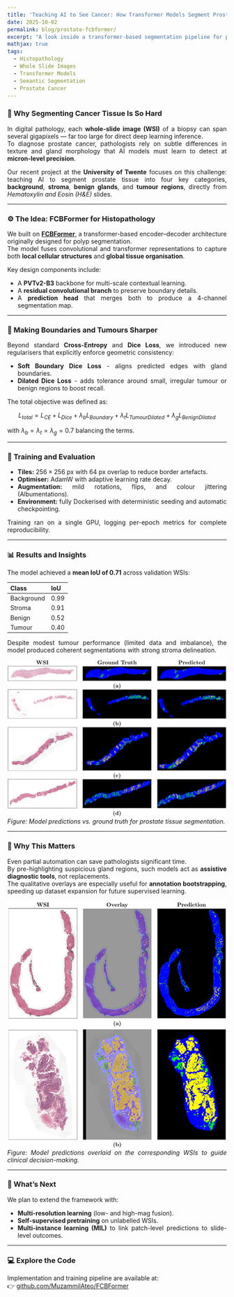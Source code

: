 ```yaml
---
title: 'Teaching AI to See Cancer: How Transformer Models Segment Prostate Tissue in Whole-Slide Images'
date: 2025-10-02
permalink: blog/prostate-fcbformer/
excerpt: "A look inside a transformer-based segmentation pipeline for prostate cancer detection from histopathology slides, balancing precision, interpretability, and reproducibility."
mathjax: true
tags:
  - Histopathology
  - Whole Slide Images
  - Transformer Models
  - Semantic Segmentation
  - Prostate Cancer
---
```


<div style="text-align:justify; text-justify:inter-word;" markdown="1">

### 🧩 Why Segmenting Cancer Tissue Is So Hard

In digital pathology, each **whole-slide image (WSI)** of a biopsy can span several gigapixels — far too large for direct deep learning inference.  
To diagnose prostate cancer, pathologists rely on subtle differences in texture and gland morphology that AI models must learn to detect at **micron-level precision**.

Our recent project at the **University of Twente** focuses on this challenge: teaching AI to segment prostate tissue into four key categories, **background**, **stroma**, **benign glands**, and **tumour regions**, directly from *Hematoxylin and Eosin (H&E)* slides.

---

### ⚙️ The Idea: FCBFormer for Histopathology

We built on [**FCBFormer**](https://github.com/ESandML/FCBFormer), a transformer-based encoder–decoder architecture originally designed for polyp segmentation.  
The model fuses convolutional and transformer representations to capture both **local cellular structures** and **global tissue organisation**.

Key design components include:
- A **PVTv2-B3** backbone for multi-scale contextual learning.  
- A **residual convolutional branch** to preserve boundary details.  
- A **prediction head** that merges both to produce a 4-channel segmentation map.

---

### 🧮 Making Boundaries and Tumours Sharper

Beyond standard **Cross-Entropy** and **Dice Loss**, we introduced new regularisers that explicitly enforce geometric consistency:

- **Soft Boundary Dice Loss** - aligns predicted edges with gland boundaries.  
- **Dilated Dice Loss** - adds tolerance around small, irregular tumour or benign regions to boost recall.

The total objective was defined as:

$$
L_{total} = L_{CE} + L_{Dice} + \lambda_b L_{Boundary} + \lambda_t L_{TumourDilated} + \lambda_g L_{BenignDilated}
$$

with $\lambda_b = \lambda_t = \lambda_g = 0.7$ balancing the terms.

---

### 🧠 Training and Evaluation

- **Tiles:** $256 \times 256$ px with 64 px overlap to reduce border artefacts.  
- **Optimiser:** AdamW with adaptive learning rate decay.  
- **Augmentation:** mild rotations, flips, and colour jittering (Albumentations).  
- **Environment:** fully Dockerised with deterministic seeding and automatic checkpointing.

Training ran on a single GPU, logging per-epoch metrics for complete reproducibility.

---

### 📊 Results and Insights

The model achieved a **mean IoU of 0.71** across validation WSIs:

| Class | IoU |
|--------|-----|
| Background | 0.99 |
| Stroma | 0.91 |
| Benign | 0.52 |
| Tumour | 0.40 |

Despite modest tumour performance (limited data and imbalance), the model produced coherent segmentations with strong stroma delineation.

![Validation examples](/images/blogs/WSI_results.png)
*Figure: Model predictions vs. ground truth for prostate tissue segmentation.*

---


### 🧫 Why This Matters

Even partial automation can save pathologists significant time.  
By pre-highlighting suspicious gland regions, such models act as **assistive diagnostic tools**, not replacements.  
The qualitative overlays are especially useful for **annotation bootstrapping**,  speeding up dataset expansion for future supervised learning.

![Validation examples](/images/blogs/WSI_results_overlay.png)
*Figure: Model predictions overlaid on the corresponding WSIs to guide clinical decision-making.*

---

### 🚀 What’s Next

We plan to extend the framework with:
- **Multi-resolution learning** (low- and high-mag fusion).  
- **Self-supervised pretraining** on unlabelled WSIs.  
- **Multi-instance learning (MIL)** to link patch-level predictions to slide-level outcomes.

---

### 💻 Explore the Code

Implementation and training pipeline are available at:  
👉 [github.com/MuzammilAteo/FCBFormer](https://github.com/MUZAMMILATEO/HighRes-Histopathology-Semantic-Segmentation)

</div>




</div>

<!-- Load MathJax for rendering inline and display math -->
<script>
  window.MathJax = {
    tex: {
      inlineMath: [['$', '$'], ['\\(', '\\)']],
      displayMath: [['$$', '$$'], ['\\[', '\\]']]
    },
    svg: { fontCache: 'global' }
  };
</script>
<script async id="MathJax-script" src="https://cdn.jsdelivr.net/npm/mathjax@3/es5/tex-svg.js"></script>

